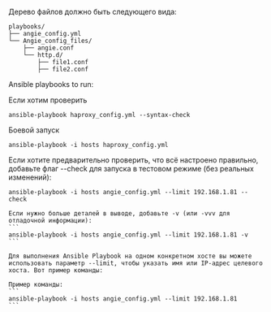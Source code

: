 Дерево файлов должно быть следующего вида:
```
playbooks/
├── angie_config.yml
└── Angie_config_files/
    ├── angie.conf
    └── http.d/
        ├── file1.conf
        ├── file2.conf
```

Ansible playbooks to run: 

Если хотим проверить 
```
ansible-playbook haproxy_config.yml --syntax-check
```

Боевой запуск
```
ansible-playbook -i hosts haproxy_config.yml
````
Если хотите предварительно проверить, что всё настроено правильно, добавьте флаг --check для запуска в тестовом режиме (без реальных изменений): 
````
ansible-playbook -i hosts angie_config.yml --limit 192.168.1.81 --check

Если нужно больше деталей в выводе, добавьте -v (или -vvv для отладочной информации):
```
ansible-playbook -i hosts angie_config.yml --limit 192.168.1.81 -v
```

Для выполнения Ansible Playbook на одном конкретном хосте вы можете использовать параметр --limit, чтобы указать имя или IP-адрес целевого хоста. Вот пример команды:

Пример команды:
```
ansible-playbook -i hosts angie_config.yml --limit 192.168.1.81
```
